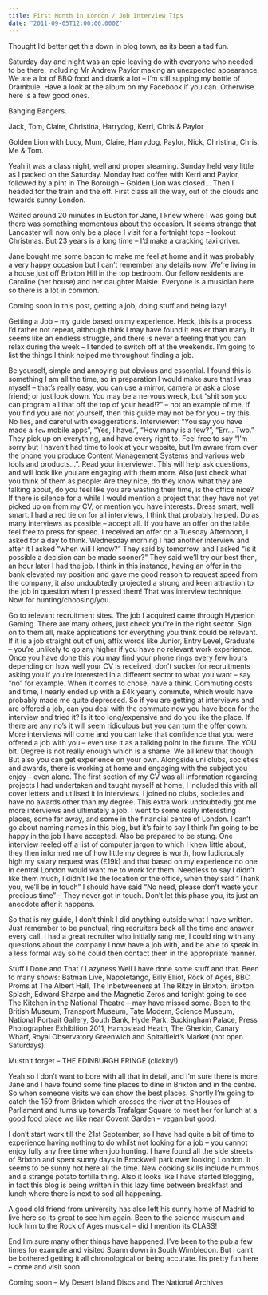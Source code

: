 ```yaml
---
title: First Month in London / Job Interview Tips
date: "2011-09-05T12:00:00.000Z"
---
```



Thought I’d better get this down in blog town, as its been a tad fun.

Saturday day and night was an epic leaving do with everyone who needed to be there. Including Mr Andrew Paylor making an unexpected appearance. We ate a lot of BBQ food and drank a lot – I’m still supping my bottle of Drambuie. Have a look at the album on my Facebook if you can. Otherwise here is a few good ones.

Banging Bangers.

 Jack, Tom, Claire, Christina, Harrydog, Kerri, Chris & Paylor

Golden Lion with Lucy, Mum, Claire, Harrydog, Paylor, Nick, Christina, Chris, Me & Tom.

Yeah it was a class night, well and proper steaming. Sunday held very little as I packed on the Saturday. Monday had coffee with Kerri and Paylor, followed by a pint in The Borough – Golden Lion was closed… Then I headed for the train and the off. First class all the way, out of the clouds and towards sunny London.

Waited around 20 minutes in Euston for Jane, I knew where I was going but there was something momentous about the occasion. It seems strange that Lancaster will now only be a place I visit for a fortnight tops – lookout Christmas. But 23 years is a long time – I’d make a cracking taxi driver.

Jane bought me some bacon to make me feel at home and it was probably a very happy occasion but I can’t remember any details now. We’re living in a house just off Brixton Hill in the top bedroom. Our fellow residents are Caroline (her house) and her daughter Maisie. Everyone is a musician here so there is a lot in common.

Coming soon in this post, getting a job, doing stuff and being lazy!

Getting a Job – my guide based on my experience.
Heck, this is a process I’d rather not repeat, although think I may have found it easier than many. It seems like an endless struggle, and there is never a feeling that you can relax during the week – I tended to switch off at the weekends. I’m going to list the things I think helped me throughout finding a job.

Be yourself, simple and annoying but obvious and essential. I found this is something I am all the time, so in preparation I would make sure that I was myself – that’s really easy, you can use a mirror, camera or ask a close friend; or just look down. You may be a nervous wreck, but “shit son you can program all that off the top of your head!?” – not an example of me. If you find you are not yourself, then this guide may not be for you – try this.
No lies, and careful with exaggerations. Interviewer: “You say you have made a `few` mobile apps”, “Yes, I have.”, “How many is a few?”, “Err… Two.” They pick up on everything, and have every right to. Feel free to say “I’m sorry but I haven’t had time to look at your website, but I’m aware from over the phone you produce Content Management Systems and various web tools and products…”.
Read your interviewer. This will help ask questions, and will look like you are engaging with them more. Also just check what you think of them as people: Are they nice, do they know what they are talking about, do you feel like you are wasting their time, is the office nice? If there is silence for a while I would mention a project that they have not yet picked up on from my CV, or mention you have interests.
Dress smart, well smart. I had a red tie on for all interviews, I think that probably helped.
Do as many interviews as possible – accept all.
If you have an offer on the table, feel free to press for speed. I received an offer on a Tuesday Afternoon, I asked for a day to think. Wednesday morning I had another interview and after it I asked “when will I know?” They said by tomorrow, and I asked “is it possible a decision can be made sooner?” They said we’ll try our best then, an hour later I had the job. I think in this instance, having an offer in the bank elevated my position and gave me good reason to request speed from the company, it also undoubtedly projected a strong and keen attraction to the job in question when I pressed them!
That was interview technique. Now for hunting/choosing/you.

Go to relevant recruitment sites. The job I acquired came through Hyperion Gaming. There are many others, just check you”re in the right sector. Sign on to them all, make applications for everything you think could be relevant. If it is a job straight out of uni, affix words like Junior, Entry Level, Graduate – you’re unlikely to go any higher if you have no relevant work experience. Once you have done this you may find your phone rings every few hours depending on how well your CV is received, don’t sucker for recruitments asking you if you’re interested in a different sector to what you want – say “no” for example.
When it comes to chose, have a think. Commuting costs and time, I nearly ended up with a £4k yearly commute, which would have probably made me quite depressed. So if you are getting at interviews and are offered a job, can you deal with the commute now you have been for the interview and tried it? Is it too long/expensive and do you like the place. If there are any no’s it will seem ridiculous but you can turn the offer down. More interviews will come and you can take that confidence that you were offered a job with you – even use it as a talking point in the future.
The YOU bit. Degree is not really enough which is a shame. We all knew that though. But also you can get experience on your own. Alongside uni clubs, societies and awards, there is working at home and engaging with the subject you enjoy – even alone. The first section of my CV was all information regarding projects I had undertaken and taught myself at home, I included this with all cover letters and utilised it in interviews. I joined no clubs, societies and have no awards other than my degree. This extra work undoubtedly got me more interviews and ultimately a job.
I went to some really interesting places, some far away, and some in the financial centre of London. I can’t go about naming names in this blog, but it’s fair to say I think I’m going to be happy in the job I have accepted. Also be prepared to be stung. One interview reeled off a list of computer jargon to which I knew little about, they then informed me of how little my degree is worth, how ludicrously high my salary request was (£19k) and that based on my experience no one in central London would want me to work for them. Needless to say I didn’t like them much, I didn’t like the location or the office, when they said “Thank you, we’ll be in touch” I should have said “No need, please don’t waste your precious time” – They never got in touch. Don’t let this phase you, its just an anecdote after it happens.

So that is my guide, I don’t think I did anything outside what I have written. Just remember to be punctual, ring recruiters back all the time and answer every call. I had a great recruiter who initially rang me, I could ring with any questions about the company I now have a job with, and be able to speak in a less formal way so he could then contact them in the appropriate manner.

Stuff I Done and That / Lazyness
Well I have done some stuff and that. Been to many shows: Batman Live, Napoletango, Billy Elliot, Rock of Ages, BBC Proms at The Albert Hall, The Inbetweeners at The Ritzy in Brixton, Brixton Splash, Edward Sharpe and the Magnetic Zeros and tonight going to see The Kitchen in the National Theatre – may have missed some. Been to the British Museum, Transport Museum, Tate Modern, Science Museum, National Portrait Gallery, South Bank, Hyde Park, Buckingham Palace, Press Photographer Exhibition 2011, Hampstead Heath, The Gherkin, Canary Wharf, Royal Observatory Greenwich and Spitalfield’s Market (not open Saturdays).

Mustn’t forget – THE EDINBURGH FRINGE (clickity!)

Yeah so I don’t want to bore with all that in detail, and I’m sure there is more. Jane and I have found some fine places to dine in Brixton and in the centre. So when someone visits we can show the best places. Shortly I’m going to catch the 159 from Brixton which crosses the river at the Houses of Parliament and turns up towards Trafalgar Square to meet her for lunch at a good food place we like near Covent Garden – vegan but good.

I don’t start work till the 21st September, so I have had quite a bit of time to experience having nothing to do whilst not looking for a job – you cannot enjoy fully any free time when job hunting. I have found all the side streets of Brixton and spent sunny days in Brockwell park over looking London. It seems to be sunny hot here all the time. New cooking skills include hummus and a strange potato tortilla thing. Also it looks like I have started blogging, in fact this blog is being written in this lazy time between breakfast and lunch where there is next to sod all happening.

A good old friend from university has also left his sunny home of Madrid to live here so its great to see him again. Been to the science museum and took him to the Rock of Ages musical – did I mention its CLASS!

End
I’m sure many other things have happened, I’ve been to the pub a few times for example and visited Spann down in South Wimbledon. But I can’t be bothered getting it all chronological or being accurate. Its pretty fun here – come and visit soon.

Coming soon – My Desert Island Discs and The National Archives